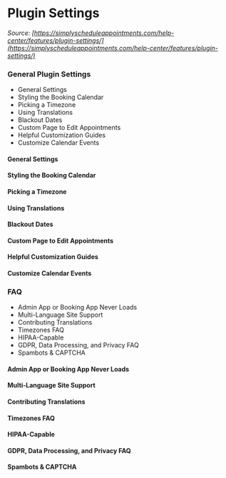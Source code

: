 # Plugin Settings


*Source: [https://simplyscheduleappointments.com/help-center/features/plugin-settings/](https://simplyscheduleappointments.com/help-center/features/plugin-settings/)*

### General Plugin Settings

- General Settings
- Styling the Booking Calendar
- Picking a Timezone
- Using Translations
- Blackout Dates
- Custom Page to Edit Appointments
- Helpful Customization Guides
- Customize Calendar Events

#### General Settings

#### Styling the Booking Calendar

#### Picking a Timezone

#### Using Translations

#### Blackout Dates

#### Custom Page to Edit Appointments

#### Helpful Customization Guides

#### Customize Calendar Events

### FAQ

- Admin App or Booking App Never Loads
- Multi-Language Site Support
- Contributing Translations
- Timezones FAQ
- HIPAA-Capable
- GDPR, Data Processing, and Privacy FAQ
- Spambots & CAPTCHA

#### Admin App or Booking App Never Loads

#### Multi-Language Site Support

#### Contributing Translations

#### Timezones FAQ

#### HIPAA-Capable

#### GDPR, Data Processing, and Privacy FAQ

#### Spambots & CAPTCHA
